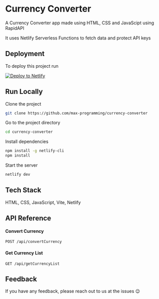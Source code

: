 # Currency Converter

A Currency Converter app made using HTML, CSS and JavaScipt using RapidAPI

It uses Netlify Serverless Functions to fetch data and protect API keys
## Deployment

To deploy this project run

[![Deploy to Netlify](https://www.netlify.com/img/deploy/button.svg)](https://app.netlify.com/start/deploy?repository=https://github.com/max-programming/currency-converter&utm_source=github)
## Run Locally

Clone the project

```bash
git clone https://github.com/max-programming/currency-converter
```

Go to the project directory

```bash
cd currency-converter
```

Install dependencies

```bash
npm install -g netlify-cli
npm install
```

Start the server

```bash
netlify dev
```

  
## Tech Stack

HTML, CSS, JavaScript, Vite, Netlify
  
## API Reference

#### Convert Currency

```http
POST /api/convertCurrency
```

#### Get Currency List

```http
GET /api/getCurrencyList
```

## Feedback

If you have any feedback, please reach out to us at the issues 😉
  
